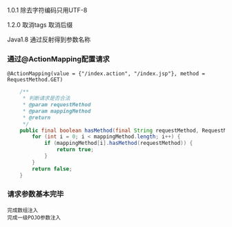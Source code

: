 
1.0.1
	除去字符编码只用UTF-8
	
1.2.0
	取消tags
	取消后缀
	
	
Java1.8
	通过反射得到参数名称


###	通过@ActionMapping配置请求
	@ActionMapping(value = {"/index.action", "/index.jsp"}, method = RequestMethod.GET)


```java
	/**
	 * 判断请求是否合法
	 * @param requestMethod
	 * @param mappingMethod
	 * @return
	 */
	public final boolean hasMethod(final String requestMethod, RequestMethod[] mappingMethod) {
		for (int i = 0; i < mappingMethod.length; i++) {
			if (mappingMethod[i].hasMethod(requestMethod)) {
				return true;
			}
		}
		return false;
	}

```

###	请求参数基本完毕
	完成数组注入
	完成一级POJO参数注入






